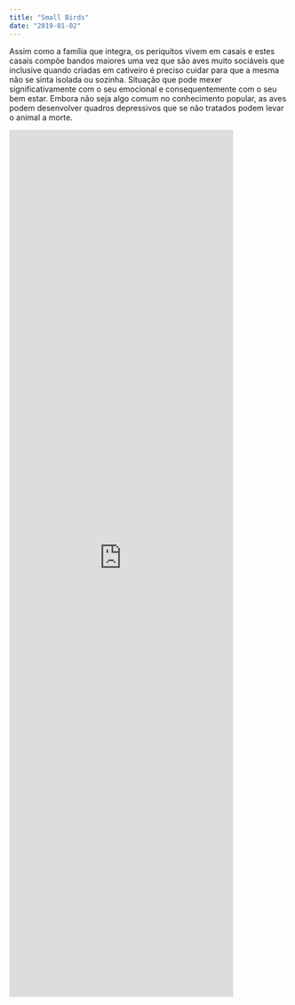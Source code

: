 ```yaml
---
title: "Small Birds"
date: "2019-01-02"
---
```



Assim como a família que integra, os periquitos vivem em casais e estes casais compõe bandos maiores uma vez que são aves muito sociáveis que inclusive quando criadas em cativeiro é preciso cuidar para que a mesma não se sinta isolada ou sozinha. Situação que pode mexer significativamente com o seu emocional e consequentemente com o seu bem estar. Embora não seja algo comum no conhecimento popular, as aves podem desenvolver quadros depressivos que se não tratados podem levar o animal a morte.

<iframe width="80%" height="40%" src="https://www.youtube.com/embed/v3fehsiSBWQ" frameborder="0" allow="accelerometer; autoplay; clipboard-write; encrypted-media;" allowfullscreen></iframe>